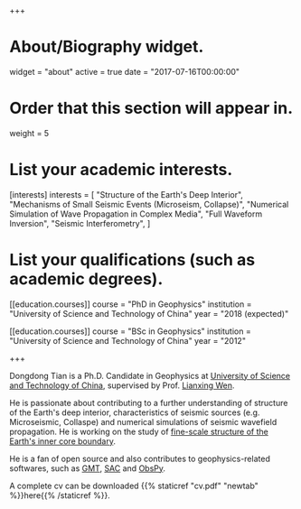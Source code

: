 +++
# About/Biography widget.
widget = "about"
active = true
date = "2017-07-16T00:00:00"

# Order that this section will appear in.
weight = 5

# List your academic interests.
[interests]
  interests = [
    "Structure of the Earth's Deep Interior",
    "Mechanisms of Small Seismic Events (Microseism, Collapse)",
    "Numerical Simulation of Wave Propagation in Complex Media",
    "Full Waveform Inversion",
    "Seismic Interferometry",
  ]

# List your qualifications (such as academic degrees).
[[education.courses]]
  course = "PhD in Geophysics"
  institution = "University of Science and Technology of China"
  year = "2018 (expected)"

[[education.courses]]
  course = "BSc in Geophysics"
  institution = "University of Science and Technology of China"
  year = "2012"

+++

Dongdong Tian is a Ph.D. Candidate in Geophysics at
[University of Science and Technology of China](http://en.ustc.edu.cn/),
supervised by Prof. [Lianxing Wen](http://geophysics.geo.sunysb.edu/wen/).

He is passionate about contributing to a further understanding of structure
of the Earth's deep interior, characteristics of seismic sources
(e.g. Microseismic, Collaspe) and numerical simulations of seismic wavefield propagation.
He is working on the study of
[fine-scale structure of the Earth's inner core boundary](research/inner-core-boundary/).

He is a fan of open source and also contributes to geophysics-related softwares, such as
[GMT](http://gmt.soest.hawaii.edu/),
[SAC](https://seiscode.iris.washington.edu/projects/sac)
and [ObsPy](http://docs.obspy.org/).

A complete cv can be downloaded {{% staticref "cv.pdf" "newtab" %}}here{{% /staticref %}}.
